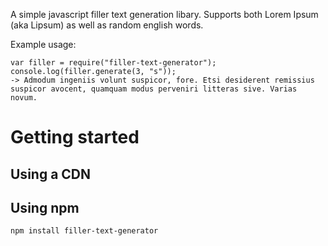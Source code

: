 
A simple javascript filler text generation libary. Supports both Lorem Ipsum (aka Lipsum) as well as random english words.

Example usage:
```
var filler = require("filler-text-generator");
console.log(filler.generate(3, "s"));
-> Admodum ingeniis volunt suspicor, fore. Etsi desiderent remissius suspicor avocent, quamquam modus perveniri litteras sive. Varias novum.
```

# Getting started
## Using a CDN

## Using npm
```npm install filler-text-generator```

